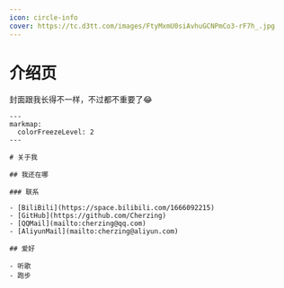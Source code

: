 ```yaml
---
icon: circle-info
cover: https://tc.d3tt.com/images/FtyMxmU0siAvhuGCNPmCo3-rF7h_.jpg
---
```




# 介绍页

封面跟我长得不一样，不过都不重要了:joy:



````markmap
---
markmap:
  colorFreezeLevel: 2
---

# 关于我

## 我还在哪

### 联系

- [BiliBili](https://space.bilibili.com/1666092215)
- [GitHub](https://github.com/Cherzing)
- [QQMail](mailto:cherzing@qq.com)
- [AliyunMail](mailto:cherzing@aliyun.com)

## 爱好

- 听歌
- 跑步
````
